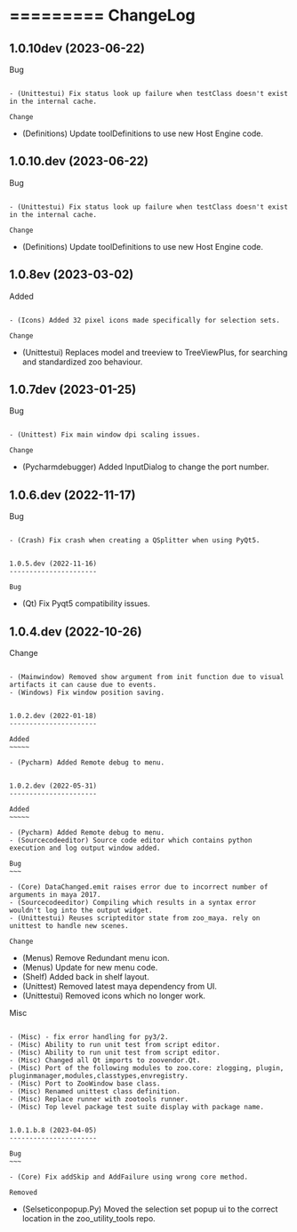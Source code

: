 =========
ChangeLog
=========


1.0.10dev (2023-06-22)
----------------------

Bug
~~~

- (Unittestui) Fix status look up failure when testClass doesn't exist in the internal cache.

Change
~~~~~~

- (Definitions) Update toolDefinitions to use new Host Engine code.


1.0.10.dev (2023-06-22)
-----------------------

Bug
~~~

- (Unittestui) Fix status look up failure when testClass doesn't exist in the internal cache.

Change
~~~~~~

- (Definitions) Update toolDefinitions to use new Host Engine code.


1.0.8ev (2023-03-02)
--------------------

Added
~~~~~

- (Icons) Added 32 pixel icons made specifically for selection sets.

Change
~~~~~~

- (Unittestui) Replaces model and treeview to TreeViewPlus, for searching and standardized zoo behaviour.


1.0.7dev (2023-01-25)
---------------------

Bug
~~~

- (Unittest) Fix main window dpi scaling issues.

Change
~~~~~~

- (Pycharmdebugger) Added InputDialog to change the port number.


1.0.6.dev (2022-11-17)
----------------------

Bug
~~~

- (Crash) Fix crash when creating a QSplitter when using PyQt5.


1.0.5.dev (2022-11-16)
----------------------

Bug
~~~

- (Qt) Fix Pyqt5 compatibility issues.


1.0.4.dev (2022-10-26)
----------------------

Change
~~~~~~

- (Mainwindow) Removed show argument from init function due to visual artifacts it can cause due to events.
- (Windows) Fix window position saving.


1.0.2.dev (2022-01-18)
----------------------

Added
~~~~~

- (Pycharm) Added Remote debug to menu.


1.0.2.dev (2022-05-31)
----------------------

Added
~~~~~

- (Pycharm) Added Remote debug to menu.
- (Sourcecodeeditor) Source code editor which contains python execution and log output window added.

Bug
~~~

- (Core) DataChanged.emit raises error due to incorrect number of arguments in maya 2017.
- (Sourcecodeeditor) Compiling which results in a syntax error wouldn't log into the output widget.
- (Unittestui) Reuses scripteditor state from zoo_maya. rely on unittest to handle new scenes.

Change
~~~~~~

- (Menus) Remove Redundant menu icon.
- (Menus) Update for new menu code.
- (Shelf) Added back in shelf layout.
- (Unittest) Removed latest maya dependency from UI.
- (Unittestui) Removed icons which no longer work.

Misc
~~~~

- (Misc) - fix error handling for py3/2.
- (Misc) Ability to run unit test from script editor.
- (Misc) Ability to run unit test from script editor.
- (Misc) Changed all Qt imports to zoovendor.Qt.
- (Misc) Port of the following modules to zoo.core: zlogging, plugin, pluginmanager,modules,classtypes,envregistry.
- (Misc) Port to ZooWindow base class.
- (Misc) Renamed unittest class definition.
- (Misc) Replace runner with zootools runner.
- (Misc) Top level package test suite display with package name.


1.0.1.b.8 (2023-04-05)
----------------------

Bug
~~~

- (Core) Fix addSkip and AddFailure using wrong core method.

Removed
~~~~~~~

- (Selseticonpopup.Py) Moved the selection set popup ui to the correct location in the zoo_utility_tools repo.
